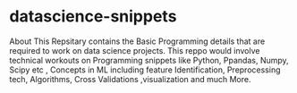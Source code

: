 # datascience-snippets
About
This Repsitary contains the Basic Programming details that are required to work on data science projects. This reppo would involve technical workouts on Programming snippets like Python, Ppandas, Numpy, Scipy etc , Concepts in ML including feature Identification, Preprocessing tech, Algorithms, Cross Validations ,visualization and much More.
